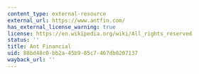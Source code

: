 ```yaml
---
content_type: external-resource
external_url: https://www.antfin.com/
has_external_license_warning: true
license: https://en.wikipedia.org/wiki/All_rights_reserved
status: ''
title: Ant Financial
uid: 88bd48c0-bb2a-45b9-85c7-467db0207137
wayback_url: ''
---
```

